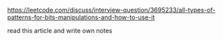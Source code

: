 https://leetcode.com/discuss/interview-question/3695233/all-types-of-patterns-for-bits-manipulations-and-how-to-use-it

read this article and write own notes
